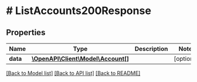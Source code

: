 # # ListAccounts200Response

## Properties

Name | Type | Description | Notes
------------ | ------------- | ------------- | -------------
**data** | [**\OpenAPI\Client\Model\Account[]**](Account.md) |  | [optional]

[[Back to Model list]](../../README.md#models) [[Back to API list]](../../README.md#endpoints) [[Back to README]](../../README.md)
